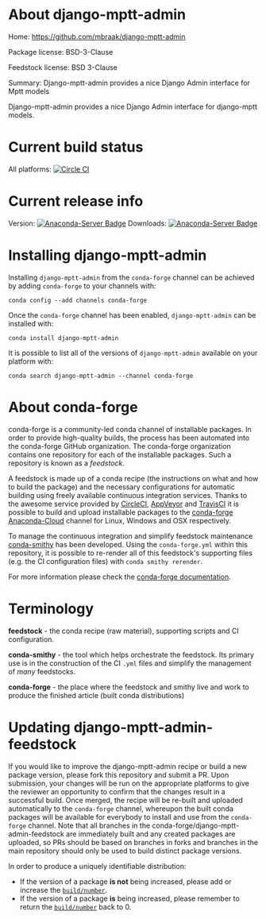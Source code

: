 About django-mptt-admin
=======================

Home: https://github.com/mbraak/django-mptt-admin

Package license: BSD-3-Clause

Feedstock license: BSD 3-Clause

Summary: Django-mptt-admin provides a nice Django Admin interface for Mptt models

Django-mptt-admin provides a nice Django Admin interface for django-mptt models.

Current build status
====================

All platforms: [![Circle CI](https://circleci.com/gh/conda-forge/django-mptt-admin-feedstock.svg?style=shield)](https://circleci.com/gh/conda-forge/django-mptt-admin-feedstock)

Current release info
====================
Version: [![Anaconda-Server Badge](https://anaconda.org/conda-forge/django-mptt-admin/badges/version.svg)](https://anaconda.org/conda-forge/django-mptt-admin)
Downloads: [![Anaconda-Server Badge](https://anaconda.org/conda-forge/django-mptt-admin/badges/downloads.svg)](https://anaconda.org/conda-forge/django-mptt-admin)

Installing django-mptt-admin
============================

Installing `django-mptt-admin` from the `conda-forge` channel can be achieved by adding `conda-forge` to your channels with:

```
conda config --add channels conda-forge
```

Once the `conda-forge` channel has been enabled, `django-mptt-admin` can be installed with:

```
conda install django-mptt-admin
```

It is possible to list all of the versions of `django-mptt-admin` available on your platform with:

```
conda search django-mptt-admin --channel conda-forge
```


About conda-forge
=================

conda-forge is a community-led conda channel of installable packages.
In order to provide high-quality builds, the process has been automated into the
conda-forge GitHub organization. The conda-forge organization contains one repository
for each of the installable packages. Such a repository is known as a *feedstock*.

A feedstock is made up of a conda recipe (the instructions on what and how to build
the package) and the necessary configurations for automatic building using freely
available continuous integration services. Thanks to the awesome service provided by
[CircleCI](https://circleci.com/), [AppVeyor](http://www.appveyor.com/)
and [TravisCI](https://travis-ci.org/) it is possible to build and upload installable
packages to the [conda-forge](https://anaconda.org/conda-forge)
[Anaconda-Cloud](http://docs.anaconda.org/) channel for Linux, Windows and OSX respectively.

To manage the continuous integration and simplify feedstock maintenance
[conda-smithy](http://github.com/conda-forge/conda-smithy) has been developed.
Using the ``conda-forge.yml`` within this repository, it is possible to re-render all of
this feedstock's supporting files (e.g. the CI configuration files) with ``conda smithy rerender``.

For more information please check the [conda-forge documentation](https://conda-forge.org/docs/).

Terminology
===========

**feedstock** - the conda recipe (raw material), supporting scripts and CI configuration.

**conda-smithy** - the tool which helps orchestrate the feedstock.
                   Its primary use is in the construction of the CI ``.yml`` files
                   and simplify the management of *many* feedstocks.

**conda-forge** - the place where the feedstock and smithy live and work to
                  produce the finished article (built conda distributions)


Updating django-mptt-admin-feedstock
====================================

If you would like to improve the django-mptt-admin recipe or build a new
package version, please fork this repository and submit a PR. Upon submission,
your changes will be run on the appropriate platforms to give the reviewer an
opportunity to confirm that the changes result in a successful build. Once
merged, the recipe will be re-built and uploaded automatically to the
`conda-forge` channel, whereupon the built conda packages will be available for
everybody to install and use from the `conda-forge` channel.
Note that all branches in the conda-forge/django-mptt-admin-feedstock are
immediately built and any created packages are uploaded, so PRs should be based
on branches in forks and branches in the main repository should only be used to
build distinct package versions.

In order to produce a uniquely identifiable distribution:
 * If the version of a package **is not** being increased, please add or increase
   the [``build/number``](http://conda.pydata.org/docs/building/meta-yaml.html#build-number-and-string).
 * If the version of a package **is** being increased, please remember to return
   the [``build/number``](http://conda.pydata.org/docs/building/meta-yaml.html#build-number-and-string)
   back to 0.